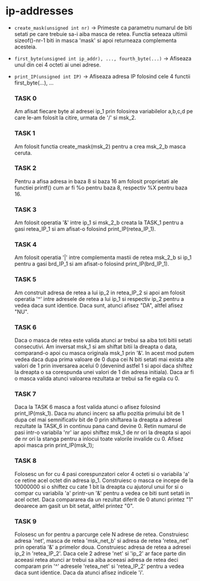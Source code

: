 # ip-addresses
  
* `create_mask(unsigned int nr)` -> Primeste ca parametru numarul de biti setati pe care trebuie sa-i aiba masca de retea. Functia seteaza ultimii sizeof()-nr-1 biti in masca 'mask' si apoi returneaza complementa acesteia.

* `first_byte(unsigned int ip_addr), ..., fourth_byte(...)` -> Afiseaza unul din cei 4 octeti ai unei adrese.

* `print_IP(unsigned int IP)` -> Afiseaza adresa IP folosind cele 4 functii first_byte(...), ...

  ### TASK 0
  Am afisat fiecare byte al adresei ip_1 prin folosirea variabilelor a,b,c,d pe care le-am folosit la citire, urmata de '/' si msk_2.

  ### TASK 1
  Am folosit functia create_mask(msk_2) pentru a crea msk_2_b masca ceruta.

  ### TASK 2
  Pentru a afisa adresa in baza 8 si baza 16 am folosit proprietati ale functiei printf() cum ar fi %o pentru baza 8, respectiv %X pentru baza 16.

  ### TASK 3
  Am folosit operatia '&' intre ip_1 si msk_2_b creata la TASK_1 pentru a gasi retea_IP_1 si am afisat-o folosind print_IP(retea_IP_1).

  ### TASK 4
  Am folosit operatia '|' intre complementa mastii de retea msk_2_b si ip_1 pentru a gasi brd_IP_1 si am afisat-o folosind print_IP(brd_IP_1).

  ### TASK 5
  Am construit adresa de retea a lui ip_2 in retea_IP_2 si apoi am folosit operatia '^' intre adresele de retea a lui ip_1 si respectiv ip_2 pentru a vedea daca sunt identice. Daca sunt, atunci afisez "DA", altfel afisez "NU".

	### TASK 6
  Daca o masca de retea este valida atunci ar trebui sa aiba toti bitii setati consecutivi. Am inversat msk_1 si am shiftat bitii la dreapta o data, comparand-o apoi cu masca originala msk_1 prin '&'. In acest mod putem vedea daca dupa prima valoare de 0 dupa cei N biti setati mai exista alte valori de 1 prin inversarea acelui 0 (devenind astfel 1 si apoi daca shiftez la dreapta o sa corespunda unei valori de 1 din adresa initiala). Daca ar fi o masca valida atunci valoarea rezultata ar trebui sa fie egala cu 0.

	### TASK 7
  Daca la TASK 6 masca a fost valida atunci o afisez folosind print_IP(msk_1). Daca nu atunci incerc sa aflu pozitia primului bit de 1 dupa cel mai semnificativ bit de 0 prin shiftarea la dreapta a adresei rezultate la TASK_6 in continuu pana cand devine 0. Retin numarul de pasi intr-o variabila 'nr' iar apoi shiftez msk_1 de nr ori la dreapta si apoi de nr ori la stanga pentru a inlocui toate valorile invalide cu 0. Afisez apoi masca prin print_IP(msk_1);

	### TASK 8
  Folosesc un for cu 4 pasi corespunzatori celor 4 octeti si o variabila 'a' ce retine acel octet din adresa ip_1. Construiesc o masca ce incepe de la 10000000 si o shiftez cu cate 1 bit la dreapta cu ajutorul unui for si o compar cu variabila 'a' printr-un '&' pentru a vedea ce biti sunt setati in acel octet. Daca compararea da un rezultat diferit de 0 atunci printez "1" deoarece am gasit un bit setat, altfel printez "0".

	### TASK 9
  Folosesc un for pentru a parcurge cele N adrese de retea. Construiesc adresa 'net', masca de retea 'msk_net_b' si adresa de retea 'retea_net' prin operatia '&' a primelor doua. Construiesc adresa de retea a adresei ip_2 in 'retea_IP_2'. Daca cele 2 adrese 'net' si 'ip_2' ar face parte din aceeasi retea atunci ar trebui sa aiba aceeasi adresa de retea deci comparam prin '^' adresele 'retea_net' si 'retea_IP_2' pentru a vedea daca sunt identice. Daca da atunci afisez indicele 'i'. 

